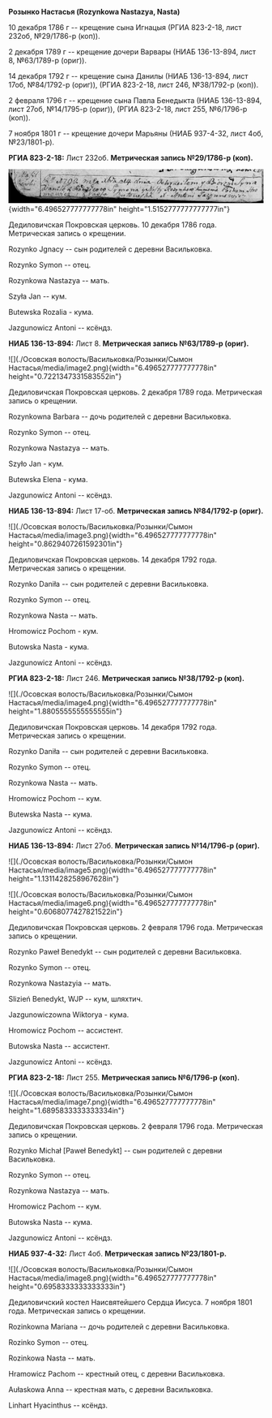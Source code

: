 **Розынко Настасья (Rozynkowa Nastazya, Nasta)**

10 декабря 1786 г -- крещение сына Игнацыя (РГИА 823-2-18, лист 232об,
№29/1786-р (коп)).

2 декабря 1789 г -- крещение дочери Варвары (НИАБ 136-13-894, лист 8,
№63/1789-р (ориг)).

14 декабря 1792 г -- крещение сына Данилы (НИАБ 136-13-894, лист 17об,
№84/1792-р (ориг)), (РГИА 823-2-18, лист 246, №38/1792-р (коп)).

2 февраля 1796 г -- крещение сына Павла Бенедыкта (НИАБ 136-13-894, лист
27об, №14/1795-р (ориг)), (РГИА 823-2-18, лист 255, №6/1796-р (коп)).

7 ноября 1801 г -- крещение дочери Марьяны (НИАБ 937-4-32, лист 4об,
№23/1801-р).

**РГИА 823-2-18:** Лист 232об. **Метрическая запись №29/1786-р (коп).**

![](./media/38f0eb84857eaad55012107779de559bb3945b78.png){width="6.496527777777778in"
height="1.5152777777777777in"}

Дедиловичская Покровская церковь. 10 декабря 1786 года. Метрическая
запись о крещении.

Rozynko Jgnacy -- сын родителей с деревни Васильковка.

Rozynko Symon -- отец.

Rozynkowa Nastazya -- мать.

Szyła Jan -- кум.

Butewska Rozalia - кума.

Jazgunowicz Antoni -- ксёндз.

**НИАБ 136-13-894:** Лист 8. **Метрическая запись №63/1789-р (ориг).**

![](./Осовская волость/Васильковка/Розынки/Сымон Настасья/media/image2.png){width="6.496527777777778in"
height="0.7221347331583552in"}

Дедиловичская Покровская церковь. 2 декабря 1789 года. Метрическая
запись о крещении.

Rozynkowna Barbara -- дочь родителей с деревни Васильковка.

Rozynko Symon -- отец.

Rozynkowa Nastazya -- мать.

Szyło Jan - кум.

Butewska Elena - кума.

Jazgunowicz Antoni -- ксёндз.

**НИАБ 136-13-894:** Лист 17-об. **Метрическая запись №84/1792-р
(ориг).**

![](./Осовская волость/Васильковка/Розынки/Сымон Настасья/media/image3.png){width="6.496527777777778in"
height="0.8629407261592301in"}

Дедиловичская Покровская церковь. 14 декабря 1792 года. Метрическая
запись о крещении.

Rozynko Daniła -- сын родителей с деревни Васильковка.

Rozynko Symon -- отец.

Rozynkowa Nasta -- мать.

Hromowicz Pochom - кум.

Butowska Nasta - кума.

Jazgunowicz Antoni -- ксёндз.

**РГИА 823-2-18:** Лист 246. **Метрическая запись №38/1792-р (коп).**

![](./Осовская волость/Васильковка/Розынки/Сымон Настасья/media/image4.png){width="6.496527777777778in"
height="1.8805555555555555in"}

Дедиловичская Покровская церковь. 14 декабря 1792 года. Метрическая
запись о крещении.

Rozynko Daniła -- сын родителей с деревни Васильковка.

Rozynko Symon -- отец.

Rozynkowa Nasta -- мать.

Hromowicz Pochom -- кум.

Butewska Nasta -- кума.

Jazgunowicz Antoni -- ксёндз.

**НИАБ 136-13-894:** Лист 27об. **Метрическая запись №14/1796-р
(ориг).**

![](./Осовская волость/Васильковка/Розынки/Сымон Настасья/media/image5.png){width="6.496527777777778in"
height="1.1311428258967628in"}

![](./Осовская волость/Васильковка/Розынки/Сымон Настасья/media/image6.png){width="6.496527777777778in"
height="0.6068077427821522in"}

Дедиловичская Покровская церковь. 2 февраля 1796 года. Метрическая
запись о крещении.

Rozynko Paweł Benedykt -- сын родителей с деревни Васильковка.

Rozynko Symon -- отец.

Rozynkowa Nastazyia -- мать.

Slizień Benedykt, WJP -- кум, шляхтич.

Jazgunowiczowna Wiktorya - кума.

Hromowicz Pochom -- ассистент.

Butowska Nasta -- ассистент.

Jazgunowicz Antoni -- ксёндз.

**РГИА 823-2-18:** Лист 255. **Метрическая запись №6/1796-р (коп).**

![](./Осовская волость/Васильковка/Розынки/Сымон Настасья/media/image7.png){width="6.496527777777778in"
height="1.6895833333333334in"}

Дедиловичская Покровская церковь. 2 февраля 1796 года. Метрическая
запись о крещении.

Rozynko Michał \[Paweł Benedykt\] -- сын родителей с деревни
Васильковка.

Rozynko Symon -- отец.

Rozynkowa Nastazya -- мать.

Hromowicz Pachom -- кум.

Butowska Nasta -- кума.

Jazgunowicz Antoni -- ксёндз.

**НИАБ 937-4-32:** Лист 4об. **Метрическая запись №23/1801-р.**

![](./Осовская волость/Васильковка/Розынки/Сымон Настасья/media/image8.png){width="6.496527777777778in"
height="0.6958333333333333in"}

Дедиловичский костел Наисвятейшего Сердца Иисуса. 7 ноября 1801 года.
Метрическая запись о крещении.

Rozinkowna Mariana -- дочь родителей с деревни Васильковка.

Rozinko Symon -- отец.

Rozinkowa Nasta -- мать.

Hramowicz Pachom -- крестный отец, с деревни Васильковка.

Aułaskowa Anna -- крестная мать, с деревни Васильковка.

Linhart Hyacinthus -- ксёндз.
